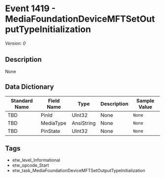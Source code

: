# Event 1419 - MediaFoundationDeviceMFTSetOutputTypeInitialization
###### Version: 0

## Description
None

## Data Dictionary
|Standard Name|Field Name|Type|Description|Sample Value|
|---|---|---|---|---|
|TBD|PinId|UInt32|None|`None`|
|TBD|MediaType|AnsiString|None|`None`|
|TBD|PinState|UInt32|None|`None`|

## Tags
* etw_level_Informational
* etw_opcode_Start
* etw_task_MediaFoundationDeviceMFTSetOutputTypeInitialization